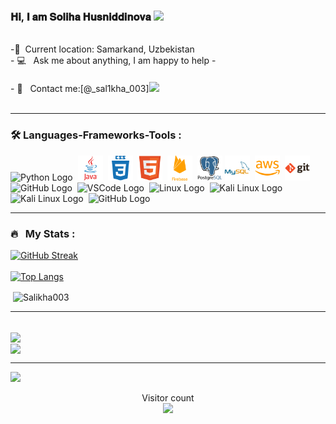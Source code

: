 ### 𝐇𝐢, 𝐈 𝐚𝐦 𝐒𝐨𝐥𝐢𝐡𝐚 𝐇𝐮𝐬𝐧𝐢𝐝𝐝𝐢𝐧𝐨𝐯𝐚 <img src="https://media1.giphy.com/media/v1.Y2lkPTc5MGI3NjExYXhseGdyY3U3bTNhNGE3MDZ0bjhjcWwwMzB0dTkwYzVseHhvdHQ5NCZlcD12MV9pbnRlcm5hbF9naWZfYnlfaWQmY3Q9cw/gM5qFksULw54NMWyry/giphy.gif" width="30px"> </br>



<br/>
-📍&nbsp; Current location: Samarkand, Uzbekistan
<br/>
- 💻 &nbsp; Ask me about anything, I am happy to help
- <br/>
- 📑 &nbsp; Contact me:[@_sal1kha_003]<a href="https://instagram.com/_sal1kha_003/" target="_blank" style="display: inline-block; padding-top: 20px;">
  <img src="https://img.shields.io/badge/Instagram-E4405F?style=for-the-badge&logo=instagram&logoColor=white">
</a>


<br/>
<br/>

---

### :hammer_and_wrench: Languages-Frameworks-Tools :
<div>
  <img src="https://upload.wikimedia.org/wikipedia/commons/c/c3/Python-logo-notext.svg" alt="Python Logo" width="40" height="40" />&nbsp;
  <img src="https://github.com/devicons/devicon/blob/master/icons/java/java-original-wordmark.svg" title="Java" alt="Java" width="40" height="40"/>&nbsp;
  <img src="https://github.com/devicons/devicon/blob/master/icons/css3/css3-plain-wordmark.svg"  title="CSS3" alt="CSS" width="40" height="40"/>&nbsp;
  <img src="https://github.com/devicons/devicon/blob/master/icons/html5/html5-original.svg" title="HTML5" alt="HTML" width="40" height="40"/>&nbsp;
  <img src="https://github.com/devicons/devicon/blob/master/icons/firebase/firebase-plain-wordmark.svg" title="Firebase" alt="Firebase" width="40" height="40"/>&nbsp;
  <img src="https://github.com/devicons/devicon/blob/master/icons/postgresql/postgresql-original-wordmark.svg" title="PostgreSQL" alt="PostgreSQL Logo" width="40" height="40"/>
  <img src="https://github.com/devicons/devicon/blob/master/icons/mysql/mysql-original-wordmark.svg" title="MySQL"  alt="MySQL" width="40" height="40"/>&nbsp;
  <img src="https://github.com/devicons/devicon/blob/master/icons/amazonwebservices/amazonwebservices-plain-wordmark.svg" title="AWS" alt="AWS" width="40" height="40"/>&nbsp;
  <img src="https://github.com/devicons/devicon/blob/master/icons/git/git-original-wordmark.svg" title="Git" **alt="Git" width="40" height="40"/>&nbsp;
  <img src="https://upload.wikimedia.org/wikipedia/commons/9/91/Octicons-mark-github.svg" alt="GitHub Logo" width="40" height="40" />&nbsp;
  <img src="https://code.visualstudio.com/assets/images/code-stable.png" alt="VSCode Logo" width="30" height="35" />&nbsp;
  <img src="https://upload.wikimedia.org/wikipedia/commons/thumb/3/35/Tux.svg/1024px-Tux.svg.png" alt="Linux Logo" width="30" height="35" />&nbsp;
  <img src="https://img.icons8.com/?size=100&id=101665&format=png&color=000000" alt="Kali Linux Logo" width="40" height="45" />&nbsp;
  <img src="https://img.icons8.com/?size=100&id=qBWtR72kluCU&format=png&color=000000" alt="Kali Linux Logo" width="40" height="45" />&nbsp;
  <img src="https://img.icons8.com/?size=100&id=LoL4bFzqmAa0&format=png&color=000000" alt="GitHub Logo" width="40" height="40" />&nbsp;
</div>


---

### 🔥 &nbsp; My Stats :

[![GitHub Streak](http://github-readme-streak-stats.herokuapp.com?user=Salikha003&theme=dark&background=000000)](https://git.io/streak-stats)
<br><br>
[![Top Langs](https://github-readme-stats.vercel.app/api/top-langs/?username=Salikha003&layout=compact&theme=vision-friendly-dark)](https://github.com/anuraghazra/github-readme-stats)
<br>
<p>&nbsp;<img align="center" height="180em" src="https://github-readme-stats.vercel.app/api?username=Salikha003&show_icons=true&locale=en&theme=highcontrast" alt="Salikha003" /></p>


---

<br>
<img align="center" src="http://github-profile-summary-cards.vercel.app/api/cards/productive-time?username=Salikha003&theme=aura_dark" height="180em" />
<br>
<img align="center" src="http://github-profile-summary-cards.vercel.app/api/cards/profile-details?username=Salikha003&theme=2077" height="180em" />

---


<a href=#><img src="https://raw.githubusercontent.com/blocage/blocage/main/contributions.svg"></a>

<p align="center">
  Visitor count<br>
  <img src="https://profile-counter.glitch.me/_blocage/count.svg" />
</p>



















